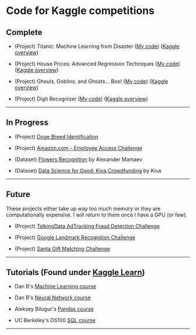 # Code for Kaggle competitions

## Complete

- (Project) Titanic: Machine Learning from Disaster ([My code](https://github.com/pstetz/Kaggle/tree/master/complete/titanic)) ([Kaggle overview](https://www.kaggle.com/c/titanic))

- (Project) House Prices: Advanced Regression Techniques ([My code](https://github.com/pstetz/Kaggle/tree/master/complete/house_prices)) ([Kaggle overview](https://www.kaggle.com/c/house-prices-advanced-regression-techniques))

- (Project) Ghouls, Goblins, and Ghosts... Boo! ([My code](https://github.com/pstetz/Kaggle/tree/master/complete/ghouls)) ([Kaggle overview](https://www.kaggle.com/c/ghouls-goblins-and-ghosts-boo))

- (Project) Digit Recognizer ([My code](https://github.com/pstetz/Kaggle/tree/master/complete/mnist)) ([Kaggle overview](https://www.kaggle.com/c/digit-recognizer))

----

## In Progress

- (Project) [Doge Breed Identification](https://www.kaggle.com/c/dog-breed-identification)

- (Project) [Amazon.com - Employee Access Challenge](https://www.kaggle.com/c/amazon-employee-access-challenge)

- (Dataset) [Flowers Recognition](https://www.kaggle.com/alxmamaev/flowers-recognition) by Alexander Mamaev

- (Dataset) [Data Science for Good: Kiva Crowdfunding](https://www.kaggle.com/kiva/data-science-for-good-kiva-crowdfunding) by Kiva

----

## Future

These projects either take up way too much memory or they are computationally expensive.  I will return to them once I have a GPU (or few).

- (Project) [TalkingData AdTracking Fraud Detection Challenge](https://www.kaggle.com/c/talkingdata-adtracking-fraud-detection)

- (Project) [Google Landmark Recognition Challenge](https://www.kaggle.com/c/landmark-recognition-challenge)

- (Project) [Santa Gift Matching Challenge](https://www.kaggle.com/c/santa-gift-matching)

----

## Tutorials (Found under [Kaggle Learn](https://www.kaggle.com/learn/overview))

- Dan B's [Machine Learning course](https://www.kaggle.com/learn/machine-learning)

- Dan B's [Neural Network course](https://www.kaggle.com/learn/deep-learning)

- Aleksey Bilogur's [Pandas course](https://www.kaggle.com/learn/pandas)

- UC Berkeley's DS100 [SQL course](https://github.com/DS-100/sp18/blob/master/hw/hw4/hw4.ipynb)

----

